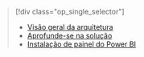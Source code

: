 > [!div class="op_single_selector"]
> * [Visão geral da arquitetura](../articles/machine-learning/team-data-science-process/cortana-analytics-playbook-vehicle-telemetry.md)
> * [Aprofunde-se na solução](../articles/machine-learning/team-data-science-process/cortana-analytics-playbook-vehicle-telemetry-deep-dive.md)
> * [Instalação de painel do Power BI](../articles/machine-learning/team-data-science-process/cortana-analytics-playbook-vehicle-telemetry-powerbi.md)
> 
> 


